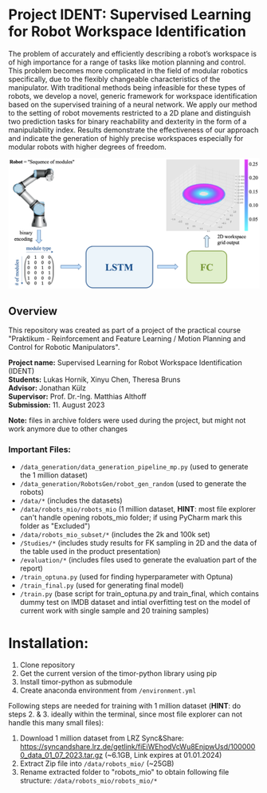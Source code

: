 # Project IDENT: Supervised Learning for Robot Workspace Identification
The problem of accurately and efficiently describing a robot’s workspace is of high importance for a range of tasks 
like motion planning and control. This problem becomes more complicated in the field of modular robotics specifically, 
due to the flexibly changeable characteristics of the manipulator. With traditional methods being infeasible for these 
types of robots, we develop a novel, generic framework for workspace identification based on the supervised training of 
a neural network. We apply our method to the setting of robot movements restricted to a 2D plane and distinguish two 
prediction tasks for binary reachability and dexterity in the form of a manipulability index. Results demonstrate the 
effectiveness of our approach and indicate the generation of highly precise workspaces especially for modular robots 
with higher degrees of freedom.

![Method Overview](./OverviewLearningPipeline.png)

## Overview
This repository was created as part of a project of the practical course "Praktikum - Reinforcement and Feature Learning / Motion Planning and Control for Robotic Manipulators".

**Project name:** Supervised Learning for Robot Workspace Identification (IDENT)\
**Students:** Lukas Hornik, Xinyu Chen, Theresa Bruns\
**Advisor:** Jonathan Külz\
**Supervisor:** Prof. Dr.-Ing. Matthias Althoff\
**Submission:** 11. August 2023

**Note:** files in archive folders were used during the project, but might not work anymore due to other changes

### Important Files:
- `/data_generation/data_generation_pipeline_mp.py` (used to generate the 1 million dataset)
- `/data_generation/RobotsGen/robot_gen_random` (used to generate the robots)
- `/data/*` (includes the datasets)
- `/data/robots_mio/robots_mio` (1 million dataset, **HINT**: most file explorer can't handle opening robots_mio folder; if using PyCharm mark this folder as "Excluded")
- `/data/robots_mio_subset/*` (includes the 2k and 100k set)
- `/Studies/*` (includes study results for FK sampling in 2D and the data of the table used in the product presentation)
- `/evaluation/*` (includes files used to generate the evaluation part of the report)
- `/train_optuna.py` (used for finding hyperparameter with Optuna)
- `/train_final.py` (used for generating final model)
- `/train.py` (base script for train_optuna.py and train_final, which contains dummy test on IMDB dataset and intial overfitting test on the model of current work with single sample and 20 training samples)

# Installation:
1. Clone repository
2. Get the current version of the timor-python library using pip
3. Install timor-python as submodule
4. Create anaconda environment from `/environment.yml`

Following steps are needed for training with 1 million dataset (**HINT**: do steps 2. & 3.  ideally within the terminal, since most file explorer can not handle this many small files):
1. Download 1 million dataset from LRZ Sync&Share: https://syncandshare.lrz.de/getlink/fiEiWEhodVcWu8EnjpwUsd/1000000_data_01_07_2023.tar.gz (~6.1GB, Link expires at 01.01.2024)
2. Extract Zip file into `/data/robots_mio/` (~25GB)
3. Rename extracted folder to "robots_mio" to obtain following file structure: `/data/robots_mio/robots_mio/*`
